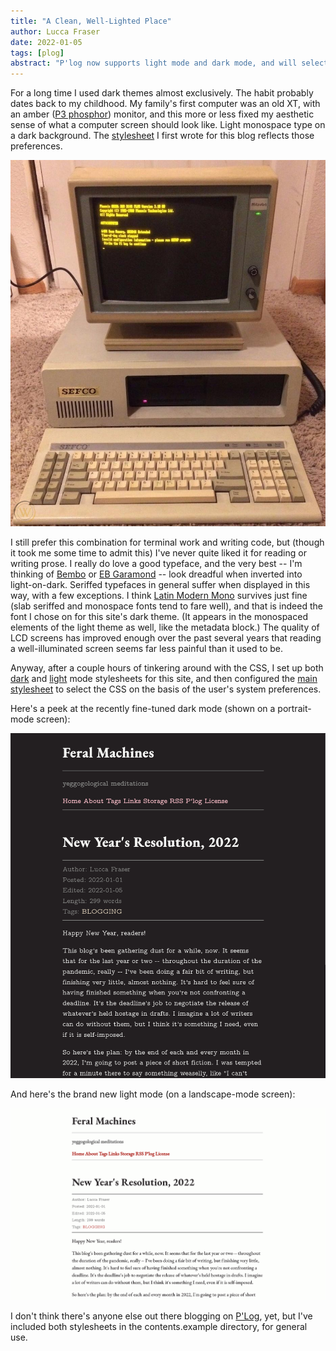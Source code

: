 ```yaml
---
title: "A Clean, Well-Lighted Place"
author: Lucca Fraser
date: 2022-01-05
tags: [plog]
abstract: "P'log now supports light mode and dark mode, and will select the stylesheet on the basis of system preferences."
---
```


For a long time I used dark themes almost exclusively. The habit probably dates back to my childhood. My family's first computer was an old XT, with an amber ([P3 phosphor](https://en.wikipedia.org/wiki/Phosphor#Standard_phosphor_types)) monitor, and this more or less fixed my aesthetic sense of what a computer screen should look like. Light monospace type on a dark background. The [stylesheet](/css/darkmode.css) I first wrote for this blog reflects those preferences.

![An amber phosphor monitor on an old XT computer](../img/old-computer-amber-monitor.jpg)

I still prefer this combination for terminal work and writing code, but (though it took me some time to admit this) I've never quite liked it for reading or writing prose. I really do love a good typeface, and the very best -- I'm thinking of [Bembo](http://www.georgduffner.at/ebgaramond/) or [EB Garamond](http://www.georgduffner.at/ebgaramond/) -- look dreadful when inverted into light-on-dark. Seriffed typefaces in general suffer when displayed in this way, with a few exceptions. I think [Latin Modern Mono](https://www.fontsquirrel.com/fonts/latin-modern-mono) survives just fine (slab seriffed and monospace fonts tend to fare well), and that is indeed the font I chose on for this site's dark theme. (It appears in the monospaced elements of the light theme as well, like the metadata block.) The quality of LCD screens has improved enough over the past several years that reading a well-illuminated screen seems far less painful than it used to be.

Anyway, after a couple hours of tinkering around with the CSS, I set up both [dark](/css/darkmode.css) and [light](/css/lightmode.css) mode stylesheets for this site, and then configured the [main stylesheet](/css/stylesheet.css) to select the CSS on the basis of the user's system preferences. 

Here's a peek at the recently fine-tuned dark mode (shown on a portrait-mode screen):

![A peek at the slightly-tweaked dark mode](../img/darkmode.jpg)

And here's the brand new light mode (on a landscape-mode screen):

![a peek at the brand new light mode](../img/lightmode.jpg)

I don't think there's anyone else out there blogging on [P'Log](https://github.com/oblivia-simplex/plog), yet, but I've included both stylesheets in the contents.example directory, for general use.

